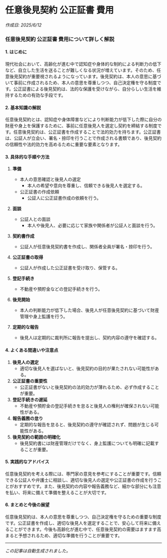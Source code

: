# 任意後見契約 公正証書 費用

*作成日: 2025/6/12*

### 任意後見契約 公正証書 費用について詳しく解説

#### 1. はじめに
現代社会において、高齢化が進む中で認知症や身体的な制約による判断力の低下など、自立した生活を送ることが難しくなる状況が増えています。そのため、任意後見契約が重要視されるようになっています。後見契約は、本人の意思に基づいて事前に作成されるため、本人の意思を尊重しつつ、自己決定権を守る制度です。公正証書による後見契約は、法的な保護を受けながら、自分らしい生活を維持するための有効な手段です。

#### 2. 基本知識の解説
任意後見契約とは、認知症や身体障害などにより判断能力が低下した際に自分の財産や身上を保護するために、事前に任意後見人を選定し契約を締結する制度です。任意後見契約は、公正証書を作成することで法的効力を持ちます。公正証書は、公証人が立会い、署名・捺印を行うことで作成される書類であり、後見契約の信頼性や法的効力を高めるために重要な要素となります。

#### 3. 具体的な手順や方法
1. **準備**
   - 本人の意思確認と後見人の選定
     - 本人の希望や意向を尊重し、信頼できる後見人を選定する。
   - 公正証書の作成依頼
     - 公証人に公正証書作成の依頼を行う。

2. **面談**
   - 公証人との面談
     - 本人や後見人、必要に応じて家族や関係者が公証人と面談を行う。
  
3. **契約書作成**
   - 公証人が任意後見契約書を作成し、関係者全員が署名・捺印を行う。

4. **公正証書の取得**
   - 公証人が作成した公正証書を受け取り、保管する。

5. **登記手続き**
   - 不動産や預貯金などの登記手続きを行う。

6. **後見開始**
   - 本人の判断能力が低下した場合、後見人が任意後見契約に基づいて財産管理や身上監護を行う。

7. **定期的な報告**
   - 後見人は定期的に裁判所に報告を提出し、契約内容の遵守を確認する。

#### 4. よくある間違いや注意点
1. **後見人の選定**
   - 適切な後見人を選ばないと、後見契約の目的が果たされない可能性がある。
2. **公正証書の重要性**
   - 公正証書がないと後見契約の法的効力が薄れるため、必ず作成することが重要。
3. **登記手続きの遅延**
   - 不動産や預貯金の登記手続きを怠ると後見人の権利が確保されない可能性がある。
4. **報告義務の怠り**
   - 定期的な報告を怠ると、後見契約の遵守が確認されず、問題が生じる可能性がある。
5. **後見契約の範囲の明確化**
   - 後見契約書には財産管理だけでなく、身上監護についても明確に記載することが重要。

#### 5. 実践的なアドバイス
任意後見契約を考える際には、専門家の意見を参考にすることが重要です。信頼できる公証人や弁護士に相談し、適切な後見人の選定や公正証書の作成を行うことがおすすめです。また、後見契約の内容や報告義務など、細かな部分にも注意を払い、将来に備えて準備を整えることが大切です。

#### 6. まとめと今後の展望
任意後見契約は、本人の意思を尊重しつつ、自己決定権を守るための重要な制度です。公正証書を作成し、適切な後見人を選定することで、安心して将来に備えることができます。今後も高齢化が進む中で、任意後見契約の需要はますます高まると予想されるため、適切な準備を行うことが重要です。

---
*この記事は自動生成されました。*